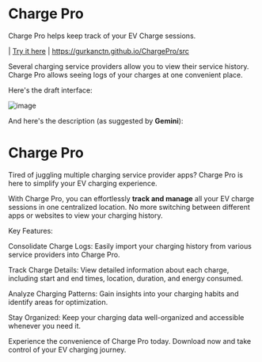 # Charge Pro

Charge Pro helps keep track of your EV Charge sessions.

| [Try it here](https://gurkanctn.github.io/ChargePro/src) | https://gurkanctn.github.io/ChargePro/src

Several charging service providers allow you to view their service history. Charge Pro allows seeing logs of your charges at one convenient place.

Here's the draft interface:

![image](https://github.com/user-attachments/assets/577c7e72-1287-4517-a327-0b59a5872366)

And here's the description (as suggested by **Gemini**):

# Charge Pro
Tired of juggling multiple charging service provider apps? Charge Pro is here to simplify your EV charging experience.

With Charge Pro, you can effortlessly **track and manage** all your EV charge sessions in one centralized location. No more switching between different apps or websites to view your charging history.

Key Features:

Consolidate Charge Logs: Easily import your charging history from various service providers into Charge Pro.

Track Charge Details: View detailed information about each charge, including start and end times, location, duration, and energy consumed.

Analyze Charging Patterns: Gain insights into your charging habits and identify areas for optimization.

Stay Organized: Keep your charging data well-organized and accessible whenever you need it.

Experience the convenience of Charge Pro today. Download now and take control of your EV charging journey.
